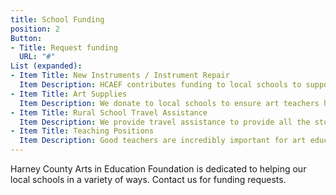 ```yaml
---
title: School Funding
position: 2
Button:
- Title: Request funding
  URL: "#"
List (expanded):
- Item Title: New Instruments / Instrument Repair
  Item Description: HCAEF contributes funding to local schools to support purchasing new instruments and repairing old ones.
- Item Title: Art Supplies
  Item Description: We donate to local schools to ensure art teachers have the supplies they need.
- Item Title: Rural School Travel Assistance
  Item Description: We provide travel assistance to provide all the students in our county with the same opportunities to study the arts.
- Item Title: Teaching Positions
  Item Description: Good teachers are incredibly important for art education. We play a vital role in both finding good mentors for our students and assisting with compensation when necessary.
---
```


Harney County Arts in Education Foundation is dedicated to helping our local schools in a variety of ways. Contact us for funding requests.
